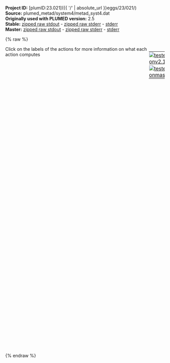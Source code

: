 **Project ID:** [plumID:23.021]({{ '/' | absolute_url }}eggs/23/021/)  
**Source:** plumed_metad/system4/metad_syst4.dat  
**Originally used with PLUMED version:** 2.5  
**Stable:** [zipped raw stdout](metad_syst4.dat.plumed.stdout.txt.zip) - [zipped raw stderr](metad_syst4.dat.plumed.stderr.txt.zip) - [stderr](metad_syst4.dat.plumed.stderr)  
**Master:** [zipped raw stdout](metad_syst4.dat.plumed_master.stdout.txt.zip) - [zipped raw stderr](metad_syst4.dat.plumed_master.stderr.txt.zip) - [stderr](metad_syst4.dat.plumed_master.stderr)  

{% raw %}
<div style="width: 100%; float:left">
<div style="width: 90%; float:left" id="value_details_data/plumed_metad/system4/metad_syst4.dat"> Click on the labels of the actions for more information on what each action computes </div>
<div style="width: 10%; float:left"><table><tr><td style="padding:1px"><a href="metad_syst4.dat.plumed.stderr"><img src="https://img.shields.io/badge/v2.10-passing-green.svg" alt="tested onv2.10" /></a></td></tr><tr><td style="padding:1px"><a href="metad_syst4.dat.plumed_master.stderr"><img src="https://img.shields.io/badge/master-passing-green.svg" alt="tested onmaster" /></a></td></tr></table></div></div>
<pre style="width=97%;">
<b name="data/plumed_metad/system4/metad_syst4.datring" onclick='showPath("data/plumed_metad/system4/metad_syst4.dat","data/plumed_metad/system4/metad_syst4.datring","data/plumed_metad/system4/metad_syst4.datring","violet")'>ring</b><span style="display:none;" id="data/plumed_metad/system4/metad_syst4.datring">The CENTER_FAST action with label <b>ring</b> calculates the following quantities:<table  align="center" frame="void" width="95%" cellpadding="5%"><tr><td width="5%"><b> Quantity </b>  </td><td width="5%"><b> Type </b>  </td><td><b> Description </b> </td></tr><tr><td width="5%">ring</td><td width="5%"><font color="violet">atoms</font></td><td>virtual atom calculated by CENTER_FAST action</td></tr></table></span>: <span class="plumedtooltip" style="color:green">CENTER<span class="right">Calculate the center for a group of atoms, with arbitrary weights. <a href="https://www.plumed.org/doc-master/user-doc/html/_c_e_n_t_e_r.html" style="color:green">More details</a><i></i></span></span> <span class="plumedtooltip">ATOMS<span class="right">the group of atoms that you are calculating the Gyration Tensor for<i></i></span></span>=125-196 <span style="color:blue" class="comment">#heavy atoms dell&#x27;anello</span>
<b name="data/plumed_metad/system4/metad_syst4.datd1" onclick='showPath("data/plumed_metad/system4/metad_syst4.dat","data/plumed_metad/system4/metad_syst4.datd1","data/plumed_metad/system4/metad_syst4.datd1","black")'>d1</b><span style="display:none;" id="data/plumed_metad/system4/metad_syst4.datd1">The DISTANCE action with label <b>d1</b> calculates the following quantities:<table  align="center" frame="void" width="95%" cellpadding="5%"><tr><td width="5%"><b> Quantity </b>  </td><td width="5%"><b> Type </b>  </td><td><b> Description </b> </td></tr><tr><td width="5%">d1</td><td width="5%"><font color="black">scalar</font></td><td>the DISTANCE between this pair of atoms</td></tr></table></span>: <span class="plumedtooltip" style="color:green">DISTANCE<span class="right">Calculate the distance between a pair of atoms. <a href="https://www.plumed.org/doc-master/user-doc/html/_d_i_s_t_a_n_c_e.html" style="color:green">More details</a><i></i></span></span> <span class="plumedtooltip">ATOMS<span class="right">the pair of atom that we are calculating the distance between<i></i></span></span>=<b name="data/plumed_metad/system4/metad_syst4.datring">ring</b>,46 <span style="color:blue" class="comment">#penultimo O</span>
<b name="data/plumed_metad/system4/metad_syst4.datd2" onclick='showPath("data/plumed_metad/system4/metad_syst4.dat","data/plumed_metad/system4/metad_syst4.datd2","data/plumed_metad/system4/metad_syst4.datd2","black")'>d2</b><span style="display:none;" id="data/plumed_metad/system4/metad_syst4.datd2">The DISTANCE action with label <b>d2</b> calculates the following quantities:<table  align="center" frame="void" width="95%" cellpadding="5%"><tr><td width="5%"><b> Quantity </b>  </td><td width="5%"><b> Type </b>  </td><td><b> Description </b> </td></tr><tr><td width="5%">d2</td><td width="5%"><font color="black">scalar</font></td><td>the DISTANCE between this pair of atoms</td></tr></table></span>: <span class="plumedtooltip" style="color:green">DISTANCE<span class="right">Calculate the distance between a pair of atoms. <a href="https://www.plumed.org/doc-master/user-doc/html/_d_i_s_t_a_n_c_e.html" style="color:green">More details</a><i></i></span></span> <span class="plumedtooltip">ATOMS<span class="right">the pair of atom that we are calculating the distance between<i></i></span></span>=<b name="data/plumed_metad/system4/metad_syst4.datring">ring</b>,16
<b name="data/plumed_metad/system4/metad_syst4.datd" onclick='showPath("data/plumed_metad/system4/metad_syst4.dat","data/plumed_metad/system4/metad_syst4.datd","data/plumed_metad/system4/metad_syst4.datd","black")'>d</b><span style="display:none;" id="data/plumed_metad/system4/metad_syst4.datd">The CUSTOM action with label <b>d</b> calculates the following quantities:<table  align="center" frame="void" width="95%" cellpadding="5%"><tr><td width="5%"><b> Quantity </b>  </td><td width="5%"><b> Type </b>  </td><td><b> Description </b> </td></tr><tr><td width="5%">d</td><td width="5%"><font color="black">scalar</font></td><td>an arbitrary function</td></tr></table></span>: <span class="plumedtooltip" style="color:green">CUSTOM<span class="right">Calculate a combination of variables using a custom expression. <a href="https://www.plumed.org/doc-master/user-doc/html/_c_u_s_t_o_m.html" style="color:green">More details</a><i></i></span></span> <span class="plumedtooltip">ARG<span class="right">the values input to this function<i></i></span></span>=<b name="data/plumed_metad/system4/metad_syst4.datd1">d1</b>,<b name="data/plumed_metad/system4/metad_syst4.datd2">d2</b> <span class="plumedtooltip">FUNC<span class="right">the function you wish to evaluate<i></i></span></span>=y-x <span class="plumedtooltip">PERIODIC<span class="right">if the output of your function is periodic then you should specify the periodicity of the function<i></i></span></span>=NO
<b name="data/plumed_metad/system4/metad_syst4.datt" onclick='showPath("data/plumed_metad/system4/metad_syst4.dat","data/plumed_metad/system4/metad_syst4.datt","data/plumed_metad/system4/metad_syst4.datt","black")'>t</b><span style="display:none;" id="data/plumed_metad/system4/metad_syst4.datt">The TORSION action with label <b>t</b> calculates the following quantities:<table  align="center" frame="void" width="95%" cellpadding="5%"><tr><td width="5%"><b> Quantity </b>  </td><td width="5%"><b> Type </b>  </td><td><b> Description </b> </td></tr><tr><td width="5%">t</td><td width="5%"><font color="black">scalar</font></td><td>the TORSION involving these atoms</td></tr></table></span>: <span class="plumedtooltip" style="color:green">TORSION<span class="right">Calculate a torsional angle. <a href="https://www.plumed.org/doc-master/user-doc/html/_t_o_r_s_i_o_n.html" style="color:green">More details</a><i></i></span></span> <span class="plumedtooltip">ATOMS<span class="right">the four atoms involved in the torsional angle<i></i></span></span>=39,38,29,22

<span style="color:blue" class="comment">#w1: UPPER_WALLS ARG=d1 AT=2.8 KAPPA=750</span>
<span style="color:blue" class="comment">#w2: UPPER_WALLS ARG=d2 AT=2.8 KAPPA=750</span>

<br/><span class="plumedtooltip" style="color:green">METAD<span class="right">Used to performed metadynamics on one or more collective variables. <a href="https://www.plumed.org/doc-master/user-doc/html/_m_e_t_a_d.html" style="color:green">More details</a><i></i></span></span> ...
 <span class="plumedtooltip">LABEL<span class="right">a label for the action so that its output can be referenced in the input to other actions<i></i></span></span>=<b name="data/plumed_metad/system4/metad_syst4.datmetad" onclick='showPath("data/plumed_metad/system4/metad_syst4.dat","data/plumed_metad/system4/metad_syst4.datmetad","data/plumed_metad/system4/metad_syst4.datmetad","black")'>metad</b><span style="display:none;" id="data/plumed_metad/system4/metad_syst4.datmetad">The METAD action with label <b>metad</b> calculates the following quantities:<table  align="center" frame="void" width="95%" cellpadding="5%"><tr><td width="5%"><b> Quantity </b>  </td><td width="5%"><b> Type </b>  </td><td><b> Description </b> </td></tr><tr><td width="5%">metad.bias</td><td width="5%"><font color="black">scalar</font></td><td>the instantaneous value of the bias potential</td></tr><tr><td width="5%">metad.rbias</td><td width="5%"><font color="black">scalar</font></td><td>the instantaneous value of the bias normalized using the c(t) reweighting factor [rbias=bias-rct].This component can be used to obtain a reweighted histogram.</td></tr><tr><td width="5%">metad.rct</td><td width="5%"><font color="black">scalar</font></td><td>the reweighting factor c(t).</td></tr></table></span>
 <span class="plumedtooltip">ARG<span class="right">the labels of the scalars on which the bias will act<i></i></span></span>=<b name="data/plumed_metad/system4/metad_syst4.datd">d</b>,<b name="data/plumed_metad/system4/metad_syst4.datt">t</b>
 <span class="plumedtooltip">HEIGHT<span class="right">the heights of the Gaussian hills<i></i></span></span>=1
 <span class="plumedtooltip">PACE<span class="right">the frequency for hill addition<i></i></span></span>=1000
 <span class="plumedtooltip">SIGMA<span class="right">the widths of the Gaussian hills<i></i></span></span>=0.2,0.2
 <span class="plumedtooltip">GRID_MIN<span class="right">the lower bounds for the grid<i></i></span></span>=-3,-pi
 <span class="plumedtooltip">GRID_MAX<span class="right">the upper bounds for the grid<i></i></span></span>=3,pi
 <span class="plumedtooltip">GRID_BIN<span class="right">the number of bins for the grid<i></i></span></span>=400,300
 <span class="plumedtooltip">BIASFACTOR<span class="right">use well tempered metadynamics and use this bias factor<i></i></span></span>=30
 <span class="plumedtooltip">TEMP<span class="right">the system temperature - this is only needed if you are doing well-tempered metadynamics<i></i></span></span>=298
 <span class="plumedtooltip">FILE<span class="right"> a file in which the list of added hills is stored<i></i></span></span>=HILLS
 <span class="plumedtooltip">CALC_RCT<span class="right"> calculate the c(t) reweighting factor and use that to obtain the normalized bias [rbias=bias-rct]<i></i></span></span>
... METAD
<br/><span class="plumedtooltip" style="color:green">PRINT<span class="right">Print quantities to a file. <a href="https://www.plumed.org/doc-master/user-doc/html/_p_r_i_n_t.html" style="color:green">More details</a><i></i></span></span> <span class="plumedtooltip">ARG<span class="right">the labels of the values that you would like to print to the file<i></i></span></span>=<b name="data/plumed_metad/system4/metad_syst4.datd">d</b>,<b name="data/plumed_metad/system4/metad_syst4.datt">t</b>,<b name="data/plumed_metad/system4/metad_syst4.datmetad">metad.*</b> <span class="plumedtooltip">FILE<span class="right">the name of the file on which to output these quantities<i></i></span></span>=COLVAR <span class="plumedtooltip">STRIDE<span class="right"> the frequency with which the quantities of interest should be output<i></i></span></span>=1000
</pre>
{% endraw %}
